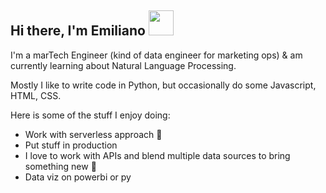 <h2 dir="auto"> Hi there, I'm Emiliano 
          <img src="https://camo.githubusercontent.com/e8e7b06ecf583bc040eb60e44eb5b8e0ecc5421320a92929ce21522dbc34c891/68747470733a2f2f6d656469612e67697068792e636f6d2f6d656469612f6876524a434c467a6361737252346961377a2f67697068792e676966" style="width:40px;height:40px; display: inline-block;">
</h2>

I'm a marTech Engineer (kind of data engineer for marketing ops) & am currently learning about Natural Language Processing. 

Mostly I like to write code in Python, but occasionally do some Javascript, HTML, CSS.

Here is some of the stuff I enjoy doing:

- Work with serverless approach 👀
- Put stuff in production 
- I love to work with APIs and blend multiple data sources to bring something new 💞️
- Data viz on powerbi or py

<!---
efaraneda/efaraneda is a ✨ special ✨ repository because its `README.md` (this file) appears on your GitHub profile.
You can click the Preview link to take a look at your changes.
--->
